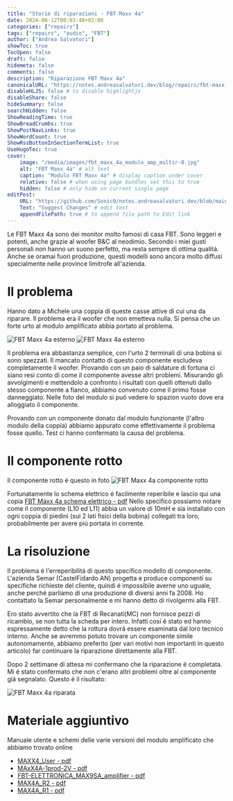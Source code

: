 ```yaml
---
title: "Storie di riparazioni - FBT Maxx 4a"
date: 2024-06-12T00:03:48+02:00
categories: ["repairs"]
tags: ["repairs", "audio", "FBT"]
author: ["Andrea Salvatori"]
showToc: true
TocOpen: false
draft: false
hidemeta: false
comments: false
description: "Riparazione FBT Maxx 4a"
canonicalURL: "https://notes.andreasalvatori.dev/blog/repairs/fbt-maxx-4a/"
disableHLJS: false # to disable highlightjs
disableShare: false
hideSummary: false
searchHidden: false
ShowReadingTime: true
ShowBreadCrumbs: true
ShowPostNavLinks: true
ShowWordCount: true
ShowRssButtonInSectionTermList: true
UseHugoToc: true
cover:
    image: "/media/images/fbt_maxx_4a_modulo_amp_multir-0.jpg"
    alt: "FBT Maxx 4a" # alt text
    caption: "Modulo FBT Maxx 4a" # display caption under cover
    relative: false # when using page bundles set this to true
    hidden: false # only hide on current single page
editPost:
    URL: "https://github.com/Sonic0/notes.andreasalvatori.dev/blob/main/content"
    Text: "Suggest Changes" # edit text
    appendFilePath: true # to append file path to Edit link
---
```


Le FBT Maxx 4a sono dei monitor molto famosi di casa FBT. Sono leggeri e potenti, anche grazie al woofer B&C al neodimio.<!--more--> Secondo i miei gusti personali non hanno un suono perfetto, ma resta sempre di ottima qualitá. Anche se oramai fuori produzione, questi modelli sono ancora molto diffusi specialmente nelle province limitrofe all'azienda.

# Il problema

Hanno dato a Michele una coppia di queste casse attive di cui una da riparare. Il problema era il woofer che non emetteva nulla. Si pensa che un forte urto al modulo amplificato abbia portato al problema.

![FBT Maxx 4a esterno](/media/images/fbt_maxx_4a_modulo_amp_multir-0.jpeg "Esterno del modulo amplificato")
![FBT Maxx 4a esterno](/media/images/fbt_maxx_4a_modulo_amp_multir-1.jpg "Interno del modulo amplificato")

Il problema era abbastanza semplice, con l'urto 2 terminali di una bobina si sono spezzati. Il mancato contatto di questo componente escludeva completamente il woofer. Provando con un paio di saldature di fortuna ci siano resi conto di come il componente avesse altri problemi. Misurando gli avvolgimenti e mettendolo a confronto i risultati con quelli ottenuti dallo stesso componente a fianco, abbiamo convenuto come il primo fosse danneggiato. 
Nelle foto del modulo si puó vedere lo spazion vuoto dove era alloggiato il componente.

Provando con un componente donato dal modulo funzionante (l'altro modulo della coppia) abbiamo appurato come effettivamente il problema fosse quello. Test ci hanno confermato la causa del problema. 

# Il componente rotto

Il componente rotto é questo in foto
![FBT Maxx 4a componente rotto](/media/images/fbt_maxx_4a_modulo_amp_induttanza_rotta_multir.jpg "Componente rotto")

Fortunatamente lo schema elettrico é facilmente reperibile e lascio qui una copia
[FBT Maxx 4a schema elettrico - pdf](/media/documents/fbt-prod-maxx-4a-schema-elettrico.pdf)
Nello specifico possiamo notare come il componente (L10 ed L11) abbia un valore di 10mH e sia installato con ogni coppia di piedini (sui 2 lati fisici della bobina) collegati tra loro, probabilmente per avere piú portata in corrente.

# La risoluzione

Il problema é l'erreperibilitá di questo specifico modello di componente. L'azienda Semar (CastelFidardo AN) progetta e produce componenti su specifiche richieste del cliente, quindi é impossibile averne uno uguale, anche perché parliamo di una produzione di diversi anni fa 2008. Ho contattato la Semar personalmente e mi hanno detto di rivolgermi alla FBT.

Ero stato avvertito che la FBT di Recanati(MC) non fornisce pezzi di ricambio, se non tutta la scheda per intero. Infatti cosí é stato ed hanno espressamente detto che la rottura dovrá essere esaminata dal loro tecnico interno. Anche se avremmo potuto trovare un componente simile autonomamente, abbiamo preferito (per vari motivi non importanti in questo articolo) far continuare la riparazione direttamente alla FBT.

Dopo 2 settimane di attesa mi confermano che la riparazione é completata. Mi é stato confermato che non c'erano altri problemi oltre al componente giá segnalato. Questo é il risultato:

![FBT Maxx 4a riparata](/media/images/fbt_maxx_4a_modulo_amp_riparato.jpg "Componente sostituito")

# Materiale aggiuntivo

Manuale utente e schemi delle varie versioni del modulo amplificato che abbiamo trovato online
- [MAXX4_User - pdf](/media/documents/MAXX4_User.pdf)
- [MAxX4A-1prod-2V - pdf](/media/documents/MAxX4A-1prod-2V.pdf)
- [FBT-ELETTRONICA_MAX9SA_amplifier - pdf](/media/documents/FBT-ELETTRONICA_MAX9SA_amplifier.pdf)
- [MAX4A_R2 - pdf](/media/documents/MAX4A_R2.pdf)
- [MAX4A_R1 - pdf](/media/documents/MAX4A_R1.pdf)